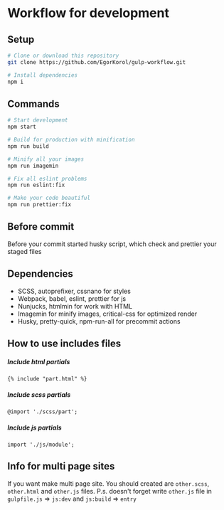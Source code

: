 # Workflow for development

## Setup

```bash
# Clone or download this repository
git clone https://github.com/EgorKorol/gulp-workflow.git

# Install dependencies
npm i
```

## Commands

```bash
# Start development
npm start

# Build for production with minification
npm run build

# Minify all your images
npm run imagemin

# Fix all eslint problems
npm run eslint:fix

# Make your code beautiful
npm run prettier:fix
```

## Before commit

Before your commit started husky script, which check and prettier your staged files

## Dependencies

- SCSS, autoprefixer, cssnano for styles
- Webpack, babel, eslint, prettier for js
- Nunjucks, htmlmin for work with HTML
- Imagemin for minify images, critical-css for optimized render
- Husky, pretty-quick, npm-run-all for precommit actions

## How to use includes files

##### Include html partials

`{% include "part.html" %}`

##### Include scss partials

`@import './scss/part';`

##### Include js partials

`import './js/module';`

## Info for multi page sites

If you want make multi page site. You should created are `other.scss`, `other.html` and `other.js` files.
P.s. doesn't forget write `other.js` file in `gulpfile.js` => `js:dev` and `js:build` => `entry`
